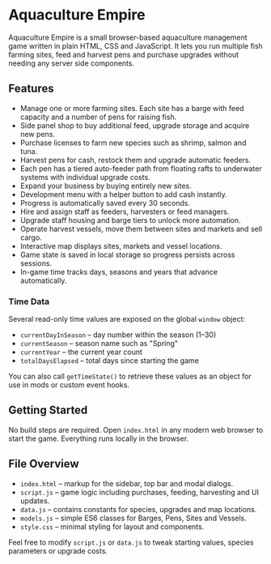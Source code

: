 # Aquaculture Empire

Aquaculture Empire is a small browser-based aquaculture management game written in plain HTML, CSS and JavaScript. It lets you run multiple fish farming sites, feed and harvest pens and purchase upgrades without needing any server side components.

## Features
- Manage one or more farming sites. Each site has a barge with feed capacity and a number of pens for raising fish.
- Side panel shop to buy additional feed, upgrade storage and acquire new pens.
- Purchase licenses to farm new species such as shrimp, salmon and tuna.
- Harvest pens for cash, restock them and upgrade automatic feeders.
- Each pen has a tiered auto-feeder path from floating rafts to
  underwater systems with individual upgrade costs.
- Expand your business by buying entirely new sites.
- Development menu with a helper button to add cash instantly.
- Progress is automatically saved every 30 seconds.
- Hire and assign staff as feeders, harvesters or feed managers.
- Upgrade staff housing and barge tiers to unlock more automation.
- Operate harvest vessels, move them between sites and markets and sell cargo.
- Interactive map displays sites, markets and vessel locations.
- Game state is saved in local storage so progress persists across sessions.
- In-game time tracks days, seasons and years that advance automatically.

### Time Data
Several read-only time values are exposed on the global `window` object:

- `currentDayInSeason` – day number within the season (1–30)
- `currentSeason` – season name such as "Spring"
- `currentYear` – the current year count
- `totalDaysElapsed` – total days since starting the game

You can also call `getTimeState()` to retrieve these values as an object for
use in mods or custom event hooks.

## Getting Started
No build steps are required. Open `index.html` in any modern web browser to start the game. Everything runs locally in the browser.

## File Overview
- `index.html` – markup for the sidebar, top bar and modal dialogs.
- `script.js` – game logic including purchases, feeding, harvesting and UI updates.
- `data.js` – contains constants for species, upgrades and map locations.
- `models.js` – simple ES6 classes for Barges, Pens, Sites and Vessels.
- `style.css` – minimal styling for layout and components.

Feel free to modify `script.js` or `data.js` to tweak starting values, species parameters or upgrade costs.
